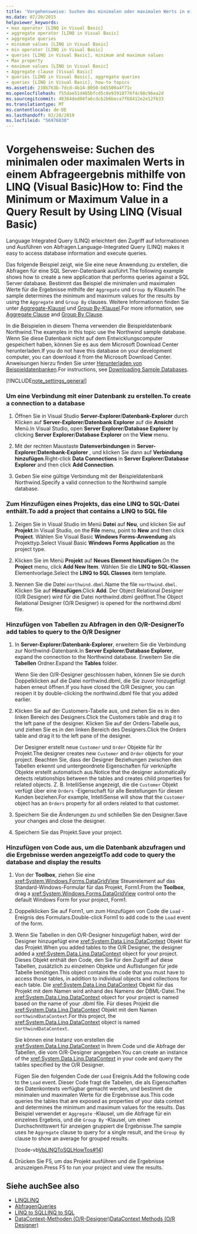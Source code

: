 ```yaml
---
title: 'Vorgehensweise: Suchen des minimalen oder maximalen Werts in einem Abfrageergebnis mithilfe von LINQ (Visual Basic)'
ms.date: 07/20/2015
helpviewer_keywords:
- max operator [LINQ in Visual Basic]
- aggregate operator [LINQ in Visual Basic]
- aggregate queries
- minimum values [LINQ in Visual Basic]
- min operator [LINQ in Visual Basic]
- queries [LINQ in Visual Basic], minimum and maximum values
- Max property
- maximum values [LINQ in Visual Basic]
- Aggregate clause [Visual Basic]
- queries [LINQ in Visual Basic], aggregate queries
- queries [LINQ in Visual Basic], how-to topics
ms.assetid: 238b763b-7dcd-4b14-8050-b65500a4f71c
ms.openlocfilehash: f55dae51d485bfcd5c8e93910776f4c98c96ea2d
ms.sourcegitcommit: 40364ded04fa6cdcb2b6beca7f68412e2e12f633
ms.translationtype: MT
ms.contentlocale: de-DE
ms.lasthandoff: 02/28/2019
ms.locfileid: "56976030"
---
```

# <a name="how-to-find-the-minimum-or-maximum-value-in-a-query-result-by-using-linq-visual-basic"></a><span data-ttu-id="486ff-102">Vorgehensweise: Suchen des minimalen oder maximalen Werts in einem Abfrageergebnis mithilfe von LINQ (Visual Basic)</span><span class="sxs-lookup"><span data-stu-id="486ff-102">How to: Find the Minimum or Maximum Value in a Query Result by Using LINQ (Visual Basic)</span></span>
<span data-ttu-id="486ff-103">Language Integrated Query (LINQ) erleichtert den Zugriff auf Informationen und Ausführen von Abfragen.</span><span class="sxs-lookup"><span data-stu-id="486ff-103">Language-Integrated Query (LINQ) makes it easy to access database information and execute queries.</span></span>  
  
 <span data-ttu-id="486ff-104">Das folgende Beispiel zeigt, wie Sie eine neue Anwendung zu erstellen, die Abfragen für eine SQL Server-Datenbank ausführt.</span><span class="sxs-lookup"><span data-stu-id="486ff-104">The following example shows how to create a new application that performs queries against a SQL Server database.</span></span> <span data-ttu-id="486ff-105">Bestimmt das Beispiel die minimalen und maximalen Werte für die Ergebnisse mithilfe der `Aggregate` und `Group By` Klauseln.</span><span class="sxs-lookup"><span data-stu-id="486ff-105">The sample determines the minimum and maximum values for the results by using the `Aggregate` and `Group By` clauses.</span></span> <span data-ttu-id="486ff-106">Weitere Informationen finden Sie unter [Aggregate-Klausel](../../../../visual-basic/language-reference/queries/aggregate-clause.md) und [Group By-Klausel](../../../../visual-basic/language-reference/queries/group-by-clause.md).</span><span class="sxs-lookup"><span data-stu-id="486ff-106">For more information, see [Aggregate Clause](../../../../visual-basic/language-reference/queries/aggregate-clause.md) and [Group By Clause](../../../../visual-basic/language-reference/queries/group-by-clause.md).</span></span>  
  
 <span data-ttu-id="486ff-107">In die Beispielen in diesem Thema verwenden die Beispieldatenbank Northwind.</span><span class="sxs-lookup"><span data-stu-id="486ff-107">The examples in this topic use the Northwind sample database.</span></span> <span data-ttu-id="486ff-108">Wenn Sie diese Datenbank nicht auf dem Entwicklungscomputer gespeichert haben, können Sie es aus dem Microsoft Download Center herunterladen.</span><span class="sxs-lookup"><span data-stu-id="486ff-108">If you do not have this database on your development computer, you can download it from the Microsoft Download Center.</span></span> <span data-ttu-id="486ff-109">Anweisungen hierzu finden Sie unter [Herunterladen von Beispieldatenbanken](../../../../framework/data/adonet/sql/linq/downloading-sample-databases.md).</span><span class="sxs-lookup"><span data-stu-id="486ff-109">For instructions, see [Downloading Sample Databases](../../../../framework/data/adonet/sql/linq/downloading-sample-databases.md).</span></span>  
  
[!INCLUDE[note_settings_general](~/includes/note-settings-general-md.md)]  
  
### <a name="to-create-a-connection-to-a-database"></a><span data-ttu-id="486ff-110">Um eine Verbindung mit einer Datenbank zu erstellen.</span><span class="sxs-lookup"><span data-stu-id="486ff-110">To create a connection to a database</span></span>  
  
1.  <span data-ttu-id="486ff-111">Öffnen Sie in Visual Studio **Server-Explorer**/**Datenbank-Explorer** durch Klicken auf **Server-Explorer**/**Datenbank Explorer** auf die **Ansicht** Menü.</span><span class="sxs-lookup"><span data-stu-id="486ff-111">In Visual Studio, open **Server Explorer**/**Database Explorer** by clicking **Server Explorer**/**Database Explorer** on the **View** menu.</span></span>  
  
2.  <span data-ttu-id="486ff-112">Mit der rechten Maustaste **Datenverbindungen** in **Server-Explorer**/**Datenbank-Explorer** , und klicken Sie dann auf **Verbindung hinzufügen**.</span><span class="sxs-lookup"><span data-stu-id="486ff-112">Right-click **Data Connections** in **Server Explorer**/**Database Explorer** and then click **Add Connection**.</span></span>  
  
3.  <span data-ttu-id="486ff-113">Geben Sie eine gültige Verbindung mit der Beispieldatenbank Northwind.</span><span class="sxs-lookup"><span data-stu-id="486ff-113">Specify a valid connection to the Northwind sample database.</span></span>  
  
### <a name="to-add-a-project-that-contains-a-linq-to-sql-file"></a><span data-ttu-id="486ff-114">Zum Hinzufügen eines Projekts, das eine LINQ to SQL-Datei enthält.</span><span class="sxs-lookup"><span data-stu-id="486ff-114">To add a project that contains a LINQ to SQL file</span></span>  
  
1.  <span data-ttu-id="486ff-115">Zeigen Sie in Visual Studio im Menü **Datei** auf **Neu**, und klicken Sie auf **Projekt**.</span><span class="sxs-lookup"><span data-stu-id="486ff-115">In Visual Studio, on the **File** menu, point to **New** and then click **Project**.</span></span> <span data-ttu-id="486ff-116">Wählen Sie Visual Basic **Windows Forms-Anwendung** als Projekttyp.</span><span class="sxs-lookup"><span data-stu-id="486ff-116">Select Visual Basic **Windows Forms Application** as the project type.</span></span>  
  
2.  <span data-ttu-id="486ff-117">Klicken Sie im Menü **Projekt** auf **Neues Element hinzufügen**.</span><span class="sxs-lookup"><span data-stu-id="486ff-117">On the **Project** menu, click **Add New Item**.</span></span> <span data-ttu-id="486ff-118">Wählen Sie die **LINQ to SQL-Klassen** Elementvorlage.</span><span class="sxs-lookup"><span data-stu-id="486ff-118">Select the **LINQ to SQL Classes** item template.</span></span>  
  
3.  <span data-ttu-id="486ff-119">Nennen Sie die Datei `northwind.dbml`.</span><span class="sxs-lookup"><span data-stu-id="486ff-119">Name the file `northwind.dbml`.</span></span> <span data-ttu-id="486ff-120">Klicken Sie auf **Hinzufügen**.</span><span class="sxs-lookup"><span data-stu-id="486ff-120">Click **Add**.</span></span> <span data-ttu-id="486ff-121">Der Object Relational Designer (O/R Designer) wird für die Datei northwind.dbml geöffnet.</span><span class="sxs-lookup"><span data-stu-id="486ff-121">The Object Relational Designer (O/R Designer) is opened for the northwind.dbml file.</span></span>  
  
### <a name="to-add-tables-to-query-to-the-or-designer"></a><span data-ttu-id="486ff-122">Hinzufügen von Tabellen zu Abfragen in den O/R-Designer</span><span class="sxs-lookup"><span data-stu-id="486ff-122">To add tables to query to the O/R Designer</span></span>  
  
1.  <span data-ttu-id="486ff-123">In **Server-Explorer**/**Datenbank-Explorer**, erweitern Sie die Verbindung zur Northwind-Datenbank.</span><span class="sxs-lookup"><span data-stu-id="486ff-123">In **Server Explorer**/**Database Explorer**, expand the connection to the Northwind database.</span></span> <span data-ttu-id="486ff-124">Erweitern Sie die **Tabellen** Ordner.</span><span class="sxs-lookup"><span data-stu-id="486ff-124">Expand the **Tables** folder.</span></span>  
  
     <span data-ttu-id="486ff-125">Wenn Sie den O/R-Designer geschlossen haben, können Sie sie durch Doppelklicken auf die Datei northwind.dbml, die Sie zuvor hinzugefügt haben erneut öffnen.</span><span class="sxs-lookup"><span data-stu-id="486ff-125">If you have closed the O/R Designer, you can reopen it by double-clicking the northwind.dbml file that you added earlier.</span></span>  
  
2.  <span data-ttu-id="486ff-126">Klicken Sie auf der Customers-Tabelle aus, und ziehen Sie es in den linken Bereich des Designers.</span><span class="sxs-lookup"><span data-stu-id="486ff-126">Click the Customers table and drag it to the left pane of the designer.</span></span> <span data-ttu-id="486ff-127">Klicken Sie auf der Orders-Tabelle aus, und ziehen Sie es in den linken Bereich des Designers.</span><span class="sxs-lookup"><span data-stu-id="486ff-127">Click the Orders table and drag it to the left pane of the designer.</span></span>  
  
     <span data-ttu-id="486ff-128">Der Designer erstellt neue `Customer` und `Order` Objekte für Ihr Projekt.</span><span class="sxs-lookup"><span data-stu-id="486ff-128">The designer creates new `Customer` and `Order` objects for your project.</span></span> <span data-ttu-id="486ff-129">Beachten Sie, dass der Designer Beziehungen zwischen den Tabellen erkennt und untergeordnete Eigenschaften für verknüpfte Objekte erstellt automatisch aus.</span><span class="sxs-lookup"><span data-stu-id="486ff-129">Notice that the designer automatically detects relationships between the tables and creates child properties for related objects.</span></span> <span data-ttu-id="486ff-130">Z. B. IntelliSense angezeigt, die die `Customer` Objekt verfügt über eine `Orders` -Eigenschaft für alle Bestellungen für diesen Kunden beziehen.</span><span class="sxs-lookup"><span data-stu-id="486ff-130">For example, IntelliSense will show that the `Customer` object has an `Orders` property for all orders related to that customer.</span></span>  
  
3.  <span data-ttu-id="486ff-131">Speichern Sie die Änderungen zu und schließen Sie den Designer.</span><span class="sxs-lookup"><span data-stu-id="486ff-131">Save your changes and close the designer.</span></span>  
  
4.  <span data-ttu-id="486ff-132">Speichern Sie das Projekt.</span><span class="sxs-lookup"><span data-stu-id="486ff-132">Save your project.</span></span>  
  
### <a name="to-add-code-to-query-the-database-and-display-the-results"></a><span data-ttu-id="486ff-133">Hinzufügen von Code aus, um die Datenbank abzufragen und die Ergebnisse werden angezeigt</span><span class="sxs-lookup"><span data-stu-id="486ff-133">To add code to query the database and display the results</span></span>  
  
1.  <span data-ttu-id="486ff-134">Von der **Toolbox**, ziehen Sie eine <xref:System.Windows.Forms.DataGridView> Steuerelement auf das Standard-Windows-Formular für das Projekt, Form1.</span><span class="sxs-lookup"><span data-stu-id="486ff-134">From the **Toolbox**, drag a <xref:System.Windows.Forms.DataGridView> control onto the default Windows Form for your project, Form1.</span></span>  
  
2.  <span data-ttu-id="486ff-135">Doppelklicken Sie auf Form1, um zum Hinzufügen von Code die `Load` -Ereignis des Formulars.</span><span class="sxs-lookup"><span data-stu-id="486ff-135">Double-click Form1 to add code to the `Load` event of the form.</span></span>  
  
3.  <span data-ttu-id="486ff-136">Wenn Sie Tabellen in den O/R-Designer hinzugefügt haben, wird der Designer hinzugefügt eine <xref:System.Data.Linq.DataContext> Objekt für das Projekt.</span><span class="sxs-lookup"><span data-stu-id="486ff-136">When you added tables to the O/R Designer, the designer added a <xref:System.Data.Linq.DataContext> object for your project.</span></span> <span data-ttu-id="486ff-137">Dieses Objekt enthält den Code, den Sie für den Zugriff auf diese Tabellen, zusätzlich zu einzelnen Objekte und Auflistungen für jede Tabelle benötigen.</span><span class="sxs-lookup"><span data-stu-id="486ff-137">This object contains the code that you must have to access those tables, in addition to individual objects and collections for each table.</span></span> <span data-ttu-id="486ff-138">Die <xref:System.Data.Linq.DataContext> Objekt für das Projekt mit dem Namen wird anhand des Namens der DBML-Datei.</span><span class="sxs-lookup"><span data-stu-id="486ff-138">The <xref:System.Data.Linq.DataContext> object for your project is named based on the name of your .dbml file.</span></span> <span data-ttu-id="486ff-139">Für dieses Projekt die <xref:System.Data.Linq.DataContext> Objekt mit dem Namen `northwindDataContext`.</span><span class="sxs-lookup"><span data-stu-id="486ff-139">For this project, the <xref:System.Data.Linq.DataContext> object is named `northwindDataContext`.</span></span>  
  
     <span data-ttu-id="486ff-140">Sie können eine Instanz von erstellen die <xref:System.Data.Linq.DataContext> in Ihrem Code und die Abfrage der Tabellen, die vom O/R-Designer angegeben.</span><span class="sxs-lookup"><span data-stu-id="486ff-140">You can create an instance of the <xref:System.Data.Linq.DataContext> in your code and query the tables specified by the O/R Designer.</span></span>  
  
     <span data-ttu-id="486ff-141">Fügen Sie den folgenden Code der `Load` Ereignis.</span><span class="sxs-lookup"><span data-stu-id="486ff-141">Add the following code to the `Load` event.</span></span> <span data-ttu-id="486ff-142">Dieser Code fragt die Tabellen, die als Eigenschaften des Datenkontexts verfügbar gemacht werden, und bestimmt die minimalen und maximalen Werte für die Ergebnisse aus.</span><span class="sxs-lookup"><span data-stu-id="486ff-142">This code queries the tables that are exposed as properties of your data context and determines the minimum and maximum values for the results.</span></span> <span data-ttu-id="486ff-143">Das Beispiel verwendet er `Aggregate` -Klausel, um die Abfrage für ein einzelnes Ergebnis, und die `Group By` -Klausel, um einen Durchschnittswert für anzeigen gruppiert die Ergebnisse.</span><span class="sxs-lookup"><span data-stu-id="486ff-143">The sample uses he `Aggregate` clause to query for a single result, and the `Group By` clause to show an average for grouped results.</span></span>  
  
     [!code-vb[VbLINQToSQLHowTos#14](~/samples/snippets/visualbasic/VS_Snippets_VBCSharp/VbLINQtoSQLHowTos/VB/Form7.vb#14)]  
  
4.  <span data-ttu-id="486ff-144">Drücken Sie F5, um das Projekt ausführen und die Ergebnisse anzuzeigen.</span><span class="sxs-lookup"><span data-stu-id="486ff-144">Press F5 to run your project and view the results.</span></span>  
  
## <a name="see-also"></a><span data-ttu-id="486ff-145">Siehe auch</span><span class="sxs-lookup"><span data-stu-id="486ff-145">See also</span></span>
- [<span data-ttu-id="486ff-146">LINQ</span><span class="sxs-lookup"><span data-stu-id="486ff-146">LINQ</span></span>](../../../../visual-basic/programming-guide/language-features/linq/index.md)
- [<span data-ttu-id="486ff-147">Abfragen</span><span class="sxs-lookup"><span data-stu-id="486ff-147">Queries</span></span>](../../../../visual-basic/language-reference/queries/index.md)
- [<span data-ttu-id="486ff-148">LINQ to SQL</span><span class="sxs-lookup"><span data-stu-id="486ff-148">LINQ to SQL</span></span>](../../../../framework/data/adonet/sql/linq/index.md)
- [<span data-ttu-id="486ff-149">DataContext-Methoden (O/R-Designer)</span><span class="sxs-lookup"><span data-stu-id="486ff-149">DataContext Methods (O/R Designer)</span></span>](/visualstudio/data-tools/datacontext-methods-o-r-designer)
